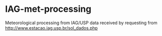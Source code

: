 # IAG-met-processing
Meteorological processing from IAG/USP data received by requesting from http://www.estacao.iag.usp.br/sol_dados.php
